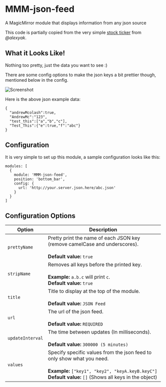 # MMM-json-feed
A MagicMirror module that displays information from any json source

This code is partially copied from the very simple [stock ticker](https://github.com/alexyak/stocks) from _@alexyak_.


## What it Looks Like!
Nothing too pretty, just the data you want to see :)

There are some config options to make the json keys a bit prettier though, mentioned below in the config.

![Screenshot](https://raw.githubusercontent.com/amcolash/MMM-json-feed/master/Screenshot.png)

Here is the above json example data:
```
{
  "andrewMcolash":true,
  "AndrewMc":"123",
  "test_this":["a","b","c"],
  "Test_This":{"e":true,"f":"abc"}
}
```

## Configuration
It is very simple to set up this module, a sample configuration looks like this:

```
modules: [
  {
    module: 'MMM-json-feed',
    position: 'bottom_bar',
    config: {
      url: 'http://your.server.json.here/abc.json'
    }
  }
]
```

## Configuration Options

| Option               | Description
| -------------------- | -----------
| `prettyName`         | Pretty print the name of each JSON key (remove camelCase and underscores). <br><br> **Default value:** `true`
| `stripName`          | Removes all keys before the printed key. <br><br>**Example:** `a.b.c` will print `c`.<br> **Default value:** `true`
| `title`              | Title to display at the top of the module. <br><br> **Default value:** `JSON Feed`
| `url`                | The url of the json feed. <br><br> **Default value:** `REQUIRED`
| `updateInterval`     | The time between updates (In milliseconds). <br><br> **Default value:** `300000 (5 minutes)`
| `values`             | Specify specific values from the json feed to only show what you need. <br><br>**Example:** `["key1", "key2", "keyA.keyB.keyC"]`<br> **Default value:** `[]` (Shows all keys in the object)
